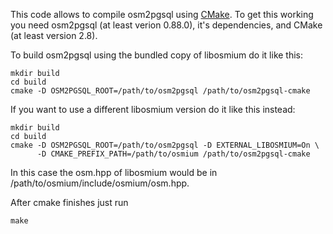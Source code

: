This code allows to compile osm2pgsql using [CMake](http://www.cmake.org). To get this
working you need osm2pgsql (at least verion 0.88.0), it's dependencies, and CMake
(at least version 2.8).

To build osm2pgsql using the bundled copy of libosmium do it like this:

    mkdir build
    cd build
    cmake -D OSM2PGSQL_ROOT=/path/to/osm2pgsql /path/to/osm2pgsql-cmake

If you want to use a different libosmium version do it like this instead:

    mkdir build
    cd build
    cmake -D OSM2PGSQL_ROOT=/path/to/osm2pgsql -D EXTERNAL_LIBOSMIUM=On \
          -D CMAKE_PREFIX_PATH=/path/to/osmium /path/to/osm2pgsql-cmake

In this case the osm.hpp of libosmium would be in
/path/to/osmium/include/osmium/osm.hpp.

After cmake finishes just run

    make
